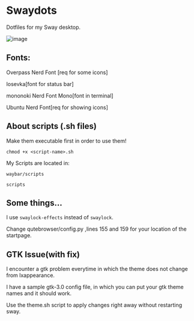 # Swaydots
Dotfiles for my Sway desktop. 

![image](https://user-images.githubusercontent.com/97210788/148987103-fb7e761c-9030-4c9c-9797-af07c9f0a5e1.png)

## Fonts:

Overpass Nerd Font [req for some icons]

Iosevka[font for status bar]

mononoki Nerd Font Mono[font in terminal]

Ubuntu Nerd Font[req for showing icons]

## About scripts (.sh files)

Make them executable first in order to use them! 

```chmod +x <script-name>.sh```

My Scripts are located in:

`waybar/scripts`

`scripts`
  
## Some things...
  
I use `swaylock-effects` instead of `swaylock`.

Change qutebrowser/config.py ,lines 155 and 159 for your location of the startpage.

## GTK Issue(with fix)

I encounter a gtk problem everytime in which the theme does not change from lxappearance.

I have a sample gtk-3.0 config file, in which you can put your gtk theme names and it should work.

Use the theme.sh script to apply changes right away without restarting sway.

